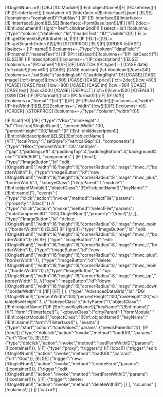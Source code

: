 [!OngletNum+=1!]
[OBJ [!O::Module!]|[!Enf::objectName!]|E]
[!E::setView()!]
[IF [!E::Interface!]]
	[!container:=!]
	[!interface:=[!E::Interface!].json!]
[ELSE]
	[!container:="containerID":"tabNav"!]
	[IF [!E::Interface!]][!interface:=[!E::Interface!].json!][ELSE][!interface:=FormBase.json!][/IF]
[/IF]
[!doc:=[!Enf::document!]!]
[!grd:=[!enf::childrenGrid!]!]
[!select:=Id!]
[!columns:={"type":"column","dataField":"Id","headerText":"ID","visible":0}!]
[!EL:=[!E::getElementsByAttribute(list,,1)!]!]
[IF [!EL!]=][!EL:=[!E::getSearchOrder()!]!][/IF]
[STORPROC [!EL!]|P]
	[ORDER list|ASC]
		[!select+=,[!P::name!]!]
		[!columns+=,{"type":"column","dataField":"[!P::name!]","headerText":!]
		[IF [!P::listDescr!]][!columns+="[!P::listDescr!]"!][ELSE][IF [!P::description!]][!columns+="[!P::description!]"!][ELSE][!columns+="[!P::name!]"!][/IF][/IF]
		[SWITCH [!P::type!]|=]
			[CASE date]
				[!cf:=date!][!cw:=60!]
			[/CASE]
			[CASE boolean]
				[!cf:=boolean!][!cw:=24!][!columns+=,"setStyle":{"paddingLeft":1,"paddingRight":1}!]
			[/CASE]
			[CASE image]
				[!cf:=image!][!cw:=60!]
			[/CASE]
			[CASE price]
				[!cf:=2dec!][!cw:=80!]
			[/CASE]
			[CASE float]
				[!cw:=80!]
			[/CASE]
			[CASE int]
				[!cw:=50!]
			[/CASE]
			[CASE text]
				[!cw:=300!]
			[/CASE]
			[DEFAULT]
				[!cf:=!][!cw:=150!]
			[/DEFAULT]
		[/SWITCH]
		[IF [!P::format!]][!cf:=[!P::format!]!][/IF]
		[IF [!cf!]][!columns+=,"format":"[!cf!]"!][/IF]
		[IF [!P::listWidth!]][!columns+=,"width":[!P::listWidth!]!][ELSE][!columns+=,"width":[!cw!]!][/IF]
		[!columns+=}!]
	[/ORDER]
[/STORPROC]
[!columns+=,{"type":"column","width":0}!]


[IF [!cat!]>0],[/IF]
{"type":"VBox","minHeight":1, "id":"firstTab[!OngletNum!]", "percentWidth":100, "percentHeight":100,"label":"[IF [!Enf::childdescription!]][!Enf::childdescription!][ELSE][!Enf::objectName!][/IF]","localProxy":1,"setStyle":{"verticalGap":0},
"components":[
	{"type":"HBox","percentWidth":100,"setStyle":{"gap":1,"paddingLeft":4,"paddingTop":4,"paddingBottom":4,"backgroundColor":"#d9d9d9"},
		"components":[
			[IF [!doc!]]
				{"type":"ImageButton","id":"edit:[!OngletNum!]","width":16,"height":16,"cornerRadius":8,"image":"mwc_i","borderWidth":1},
				{"type":"ImageButton","id":"new:[!OngletNum!]","width":16,"height":16,"cornerRadius":8,"image":"mwc_plus","borderWidth":1,
				"kobeyeClass":{"dirtyParent":1,"module":"[!Enf::objectModule!]","objectClass":"[!Enf::objectName!]","keyName":"[!Enf::name!]"},
				"events":[
					{"type":"click","action":"invoke","method":"selectFile","params":{"property":"[!doc!]"}}
//					{"type":"click","action":"invoke","method":"selectFile","params":{"dataComponentID":"DG:[!OngletNum!]","property":"[!doc!]"}}
				]},
				{"type":"ImageButton","id":"delete:[!OngletNum!]","width":16,"height":16,"cornerRadius":8,"image":"mwc_moins","borderWidth":1}
			[ELSE]
				[IF [!grd!]]
					{"type":"ImageButton","id":"edit:[!OngletNum!]","width":16,"height":16,"cornerRadius":8,"image":"mwc_i","borderWidth":1}
				[ELSE]
					{"type":"ImageButton","id":"edit:[!OngletNum!]","width":16,"height":16,"cornerRadius":8,"image":"mwc_i","borderWidth":1},
					{"type":"ImageButton","id":"new:[!OngletNum!]","width":16,"height":16,"cornerRadius":8,"image":"mwc_plus","borderWidth":1},
					{"type":"ImageButton","id":"delete:[!OngletNum!]","width":16,"height":16,"cornerRadius":8,"image":"mwc_moins","borderWidth":1}
					//{"type":"ImageButton","id":"up:[!OngletNum!]","width":16,"height":16,"cornerRadius":8,"image":"mwc_up","borderWidth":1},
					//{"type":"ImageButton","id":"down:[!OngletNum!]","width":16,"height":16,"cornerRadius":8,"image":"mwc_down","borderWidth":1}
				[/IF]
			[/IF]
		]
	},
	{"type":"AdvancedDataGrid","id":"DG:[!OngletNum!]","percentWidth":100,"percentHeight":100,"rowHeight":20,"variableRowHeight":1,
//	"kobeyeClass":{"dirtyParent":1,"objectClass":"[!Enf::objectName!]"[IF [!Enf::useKeyName!]],"keyName":"[!Enf::name!]"[/IF],"form":"[!interface!]"},
	"kobeyeClass":{"dirtyParent":1,"formModule":"[!Enf::objectModule!]","objectClass":"[!Enf::objectName!]","keyName":"[!Enf::name!]","form":"[!interface!]"},
	"events":[
		{"type":"start","action":"loadValues","params":{"needsParentId":1}},
		[IF [!doc!]]
			{"type":"dblclick","action":"invoke","method":"loadURL","params":{"url":"Doc"}},
		[ELSE]
			{"type":"dblclick","action":"invoke","method":"loadFormWithID","params":{[!container!]}},
		[/IF]
		{"type":"proxy", "triggers":[
			[IF [!doc!]]
				{"trigger":"edit:[!OngletNum!]","action":"invoke","method":"loadURL","params":{"url":"Doc"}},
			[ELSE]
				{"trigger":"new:[!OngletNum!]","action":"invoke","method":"createForm","params":{[!container!]}},
				{"trigger":"edit:[!OngletNum!]","action":"invoke","method":"loadFormWithID","params":{[!container!]}},
			[/IF]
			{"trigger":"delete:[!OngletNum!]","action":"invoke","method":"deleteWithID"}
		]}
	],
	"columns":[
		[!columns!]
	]}
]}
[!cat+=1!]